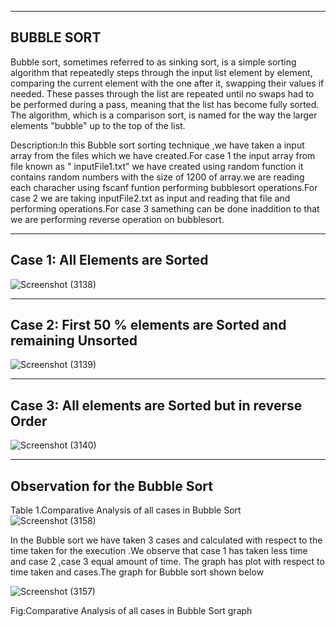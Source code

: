 


----------
BUBBLE SORT
----------
Bubble sort, sometimes referred to as sinking sort, is a simple sorting algorithm that repeatedly steps through the input list element by element, comparing the current element with the one after it, swapping their values if needed. These passes through the list are repeated until no swaps had to be performed during a pass, meaning that the list has become fully sorted. The algorithm, which is a comparison sort, is named for the way the larger elements "bubble" up to the top of the list.


Description:In this Bubble sort sorting technique ,we have taken a input array from the files which we have created.For case 1  the input array from file known as " inputFile1.txt" we have created using random function it contains random numbers with the size of 1200 of array.we are reading each characher using fscanf funtion performing bubblesort operations.For case 2 we are taking inputFile2.txt as input and reading that file and  performing operations.For case 3 samething can be done inaddition to that we are performing reverse operation on bubblesort.   

-------------------------------
Case 1: All Elements are Sorted
-------------------------------

![Screenshot (3138)](https://user-images.githubusercontent.com/91931504/207940269-b064acf8-eab6-4a61-a8fb-5eb13f7146ab.png)

-------------------------------------------------------------
Case 2: First 50 % elements are Sorted and remaining Unsorted
-------------------------------------------------------------

![Screenshot (3139)](https://user-images.githubusercontent.com/91931504/207940328-19be312c-276d-41b0-9ec5-25c5e9010507.png)

----------------------------------------------------
Case 3: All elements are Sorted but in reverse Order
----------------------------------------------------

![Screenshot (3140)](https://user-images.githubusercontent.com/91931504/207940451-042a646a-c13b-43ce-974f-69c2f20ffc17.png)

-------------------------------
Observation for the Bubble Sort
-------------------------------

Table 1.Comparative Analysis of all cases in Bubble Sort
![Screenshot (3158)](https://user-images.githubusercontent.com/91931504/207944468-6c695c1b-4b03-4af8-80a3-81b43b3e4e57.png)

In the Bubble sort we have taken 3 cases and calculated with respect to the time taken for the execution .We observe that case 1 has taken less time and case 2 ,case 3 equal amount of time. The graph has plot with respect to time taken and cases.The graph for Bubble sort shown below


![Screenshot (3157)](https://user-images.githubusercontent.com/91931504/207944476-d2bc6740-2f42-4217-b308-541841603813.png)

   Fig:Comparative Analysis of all cases in Bubble Sort graph






